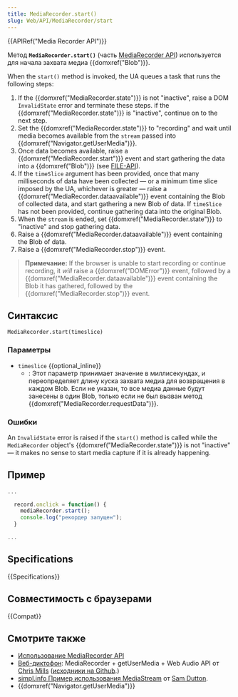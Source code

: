 ```yaml
---
title: MediaRecorder.start()
slug: Web/API/MediaRecorder/start
---
```


{{APIRef("Media Recorder API")}}

Метод **`MediaRecorder.start()`** (часть [MediaRecorder API](/ru/docs/Web/API/MediaRecorder_API)) используется для начала захвата медиа {{domxref("Blob")}}.

When the `start()` method is invoked, the UA queues a task that runs the following steps:

1. If the {{domxref("MediaRecorder.state")}} is not "inactive", raise a DOM `InvalidState` error and terminate these steps. if the {{domxref("MediaRecorder.state")}} is "inactive", continue on to the next step.
2. Set the {{domxref("MediaRecorder.state")}} to "recording" and wait until media becomes available from the `stream` passed into {{domxref("Navigator.getUserMedia")}}.
3. Once data becomes available, raise a {{domxref("MediaRecorder.start")}} event and start gathering the data into a {{domxref("Blob")}} (see [FILE-API](https://dvcs.w3.org/hg/dap/raw-file/default/media-stream-capture/MediaRecorder.html#bib-FILE-API)).
4. If the `timeSlice` argument has been provided, once that many milliseconds of data have been collected — or a minimum time slice imposed by the UA, whichever is greater — raise a {{domxref("MediaRecorder.dataavailable")}} event containing the Blob of collected data, and start gathering a new Blob of data. If `timeSlice` has not been provided, continue gathering data into the original Blob.
5. When the `stream` is ended, set {{domxref("MediaRecorder.state")}} to "inactive" and stop gathering data.
6. Raise a {{domxref("MediaRecorder.dataavailable")}} event containing the Blob of data.
7. Raise a {{domxref("MediaRecorder.stop")}} event.

> **Примечание:** If the browser is unable to start recording or continue recording, it _will_ raise a {{domxref("DOMError")}} event, followed by a {{domxref("MediaRecorder.dataavailable")}} event containing the Blob it has gathered, followed by the {{domxref("MediaRecorder.stop")}} event.

## Синтаксис

```
MediaRecorder.start(timeslice)
```

### Параметры

- `timeslice` {{optional_inline}}
  - : Этот параметр принимает значение в миллисекундах, и переопределяет длину куска захвата медиа для возвращения в каждом Blob. Если не указан, то все медиа данные будут занесены в один Blob, только если не был вызван метод {{domxref("MediaRecorder.requestData")}}.

### Ошибки

An `InvalidState` error is raised if the `start()` method is called while the `MediaRecorder` object's {{domxref("MediaRecorder.state")}} is not "inactive" — it makes no sense to start media capture if it is already happening.

## Пример

```js
...

  record.onclick = function() {
    mediaRecorder.start();
    console.log("рекордер запущен");
  }

...
```

## Specifications

{{Specifications}}

## Совместимость с браузерами

{{Compat}}

## Смотрите также

- [Использование MediaRecorder API](/ru/docs/Web/API/MediaRecorder_API/Using_the_MediaRecorder_API)
- [Веб-диктофон](http://mdn.github.io/web-dictaphone/): MediaRecorder + getUserMedia + Web Audio API от [Chris Mills](https://twitter.com/chrisdavidmills) ([исходники на Github](https://github.com/mdn/web-dictaphone/).)
- [simpl.info Пример использования MediaStream](http://simpl.info/mediarecorder/) от [Sam Dutton](https://twitter.com/sw12).
- {{domxref("Navigator.getUserMedia")}}
